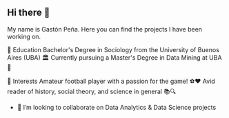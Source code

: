 ## Hi there 👋
My name is Gastón Peña. Here you can find the projects I have been working on.

🔭 Education
Bachelor's Degree in Sociology from the University of Buenos Aires (UBA) 🏛️
Currently pursuing a Master's Degree in Data Mining at UBA 🧠

🌱 Interests
Amateur football player with a passion for the game! ⚽❤️
Avid reader of history, social theory, and science in general 📚🔍

- 👯 I’m looking to collaborate on Data Analytics & Data Science projects
